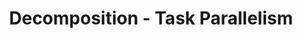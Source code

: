 ---
layout: default
title: 09. Decomposition - Task Parallelism
parent: Concurrent Programming
tags: 
  - concurrent programming
  - multithreading
  - multiprocessing
  - C++
  - C
  - python
  - task decomposition
---